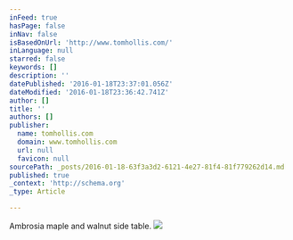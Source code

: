 ```yaml
---
inFeed: true
hasPage: false
inNav: false
isBasedOnUrl: 'http://www.tomhollis.com/'
inLanguage: null
starred: false
keywords: []
description: ''
datePublished: '2016-01-18T23:37:01.056Z'
dateModified: '2016-01-18T23:36:42.741Z'
author: []
title: ''
authors: []
publisher:
  name: tomhollis.com
  domain: www.tomhollis.com
  url: null
  favicon: null
sourcePath: _posts/2016-01-18-63f3a3d2-6121-4e27-81f4-81f779262d14.md
published: true
_context: 'http://schema.org'
_type: Article

---
```

Ambrosia maple and walnut side table.  ![](https://s3-us-west-2.amazonaws.com/the-grid-img/p/9c4164493f79bd0f6bd4ad5e09101cd0838da8d6.jpg)